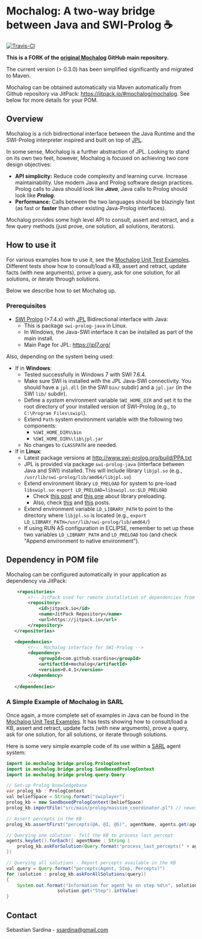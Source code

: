  # Mochalog: A two-way bridge between Java and SWI-Prolog :coffee:

[![Travis-CI](https://img.shields.io/travis/mochalog/mochalog.svg)](https://travis-ci.org/ssardina/mochalog/builds)

**This is a FORK of the [original Mochalog](https://github.com/mochalog/mochalog) GitHub main repository.**

The current version (> 0.3.0) has been simplified significantly and migrated to Maven. 

Mochalog can be obtained automatically via Maven automatically from Github repository via JitPack: <https://jitpack.io/#mochalog/mochalog>. See below for more details for your POM.


## Overview

Mochalog is a rich bidirectional interface between the Java Runtime and the SWI-Prolog interpreter inspired and built on top of [JPL](http://jpl7.org/). 

In some sense, Mochalog is a further abstraction of JPL. Looking to stand on its own two feet, however, Mochalog is focused on achieving two core design objectives:

* **API simplicity:** Reduce code complexity and learning curve. Increase maintainability. Use modern Java and Prolog software design practices. Prolog calls to Java should look like ***Java***, Java calls to Prolog should look like ***Prolog***.
* **Performance:** Calls between the two languages should be blazingly fast (as fast or **faster** than other existing Java-Prolog interfaces).

Mochalog provides some high level API to consult, assert and retract, and a few query methods (just prove, one solution, all solutions, iterators). 

## How to use it

For various examples how to use it, see the [Mochalog Unit Test Examples](src/test/java/io/mochalog/bridge/MochaTest.java). Different tests show how to consult/load a KB, assert and retract, update facts (with new arguments), prove a query, ask for one solution, for all solutions, or iterate through solutions. 

Below we describe how to set Mochalog up.

### Prerequisites

* [SWI Prolog](http://www.swi-prolog.org/) (>7.4.x) with [JPL](http://www.swi-prolog.org/pldoc/doc_for?object=section(%27packages/jpl.html%27)) Bidirectional interface with Java:
	* This is package `swi-prolog-java` in Linux.
	* In Windows, the Java-SWI interface it can be installed as part of the main install.
	* Main Page for JPL: https://jpl7.org/ 

Also, depending on the system being used:

* If in **Windows**:
	* Tested successfully in Windows 7 with SWI 7.6.4.
	* Make sure SWI is installed with the JPL Java-SWI connectivity. You should have a `jpl.dll` (in the SWI `bin/` subdir) and a `jpl.jar` (in the SWI `lib/` subdir).
	* Define a _system_ environment variable `SWI_HOME_DIR` and set it to the root directory of your installed version of SWI-Prolog (e.g., to `C:\Program Files\swipl`).
	* Extend `Path` system environment variable with the following two components:
		* `%SWI_HOME_DIR%\bin`
		* `%SWI_HOME_DIR%\lib\jpl.jar`
	* No changes to `CLASSPATH` are needed.
* If in **Linux**:
	* Latest package versions at <http://www.swi-prolog.org/build/PPA.txt> 
	* JPL is provided via package `swi-prolog-java` (interface between Java and SWI) installed. This will include library `libjpl.so` (e.g., `/usr/lib/swi-prolog/lib/amd64/libjpl.so`)
	* Extend environment library `LD_PRELOAD` for system to pre-load `libswipl.so`: `export LD_PRELOAD=libswipl.so:$LD_PRELOAD`
		* Check [this post](https://answers.ros.org/question/132411/unable-to-load-existing-owl-in-semantic-map-editor/) and [this one](https://blog.cryptomilk.org/2014/07/21/what-is-preloading/) about library preloading.
		* Also, check [this](https://bugs.debian.org/cgi-bin/bugreport.cgi?bug=690734) and [this](https://github.com/yuce/pyswip/issues/10) posts.
	* Extend environment variable `LD_LIBRARY_PATH`  to point to the directory where `libjpl.so` is located (e.g., `export LD_LIBRARY_PATH=/usr/lib/swi-prolog/lib/amd64/`)
	* If using RUN AS configuration in ECLIPSE, remember to set up these two variables `LD_LIBRARY_PATH` and `LD_PRELOAD` too (and check "Append environment to native environment").


## Dependency in POM file

Mochalog can be configured automatically in your application as dependency via JitPack:

```xml
    <repositories>
        <!-- JitPack used for remote installation of dependencies from Github and Bitbucket -->
        <repository>
            <id>jitpack.io</id>
            <name>JitPack Repository</name>
            <url>https://jitpack.io</url>
        </repository>
   </repositories>

   <dependencies>
        <!--  Mochalog interface for SWI-Prolog -->
        <dependency>
            <groupId>com.github.ssardina</groupId>
            <artifactId>mochalog</artifactId>
            <version>0.4.1</version>
        </dependency>
        ...
   </dependencies>
```

### A Simple Example of Mochalog in SARL

Once again, a more complete set of examples in Java can be found in the [Mochalog Unit Test Examples](src/test/java/io/mochalog/bridge/MochaTest.java). It has tests showing how to consult/load a KB, assert and retract, update facts (with new arguments), prove a query, ask for one solution, for all solutions, or iterate through solutions. 

Here is some very simple example code of its use within a [SARL](http://www.sarl.io/) agent system:

```java
import io.mochalog.bridge.prolog.PrologContext
import io.mochalog.bridge.prolog.SandboxedPrologContext
import io.mochalog.bridge.prolog.query.Query

// Set-up Prolog knowledgebase
var prolog_kb : PrologContext
val beliefSpace = String.format("swiplayer")
prolog_kb = new SandboxedPrologContext(beliefSpace)
prolog_kb.importFile("src/main/prolog/masssim_coordinator.pl") // newest version

// Assert percepts in the KB
prolog_kb.assertFirst("percepts(@A, @I, @S)", agentName, agents.get(agentName).step, percepts.toString)

// Querying one solution - Tell the KB to process last percept
agents.keySet().forEach([ agentName : String |
	prolog_kb.askForSolution(Query.format("process_last_percepts(" + agentName + ")"))
])

// Querying all solutions - Report percepts available in the KB
val query = Query.format("percepts(Agent, Step, Percepts)")
for (solution : prolog_kb.askForAllSolutions(query))
{
	System.out.format("Information for agent %s on step %d\n", solution.get("Agent").toString(),  
                   solution.get("Step").intValue)
}
```        
        
                
## Contact

Sebastian Sardina - ssardina@gmail.com
